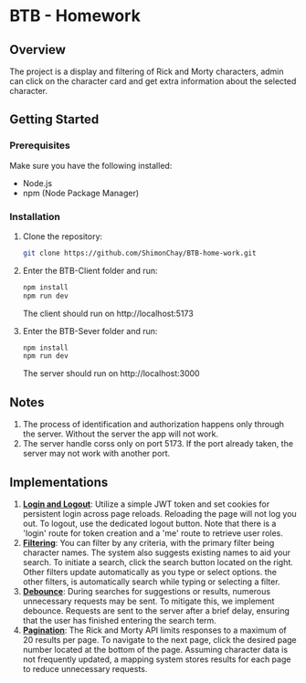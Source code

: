 # BTB - Homework

## Overview

The project is a display and filtering of Rick and Morty characters, admin can click on the character card and get extra information about the selected character.

## Getting Started

### Prerequisites

Make sure you have the following installed:

- Node.js
- npm (Node Package Manager)

### Installation

1. Clone the repository:

   ```sh
   git clone https://github.com/ShimonChay/BTB-home-work.git

   ```

2. Enter the BTB-Client folder and run:

   ```sh
   npm install
   npm run dev
   ```
   The client should run on http://localhost:5173

3. Enter the BTB-Sever folder and run:

   ```sh
   npm install
   npm run dev
   ```
   The server should run on http://localhost:3000


## Notes

1. The process of identification and authorization happens only through the     server. Without the server the app will not work.
2. The server handle corss only on port 5173. If the port already taken, the server may not work with another port.

## Implementations
1. <u>**Login and Logout**</u>: Utilize a simple JWT token and set cookies for persistent login across page reloads. Reloading the page will not log you out. To logout, use the dedicated logout button. Note that there is a 'login' route for token creation and a 'me' route to retrieve user roles.
2. <u>**Filtering**</u>: You can filter by any criteria, with the primary filter being character names. The system also suggests existing names to aid your search. To initiate a search, click the search button located on the right. Other filters update automatically as you type or select options.
the other filters, is automatically search while typing or selecting a filter.
3. <u>**Debounce**</u>: During searches for suggestions or results, numerous unnecessary requests may be sent. To mitigate this, we implement debounce. Requests are sent to the server after a brief delay, ensuring that the user has finished entering the search term.
4. <u>**Pagination**</u>: The Rick and Morty API limits responses to a maximum of 20 results per page. To navigate to the next page, click the desired page number located at the bottom of the page. Assuming character data is not frequently updated, a mapping system stores results for each page to reduce unnecessary requests.


